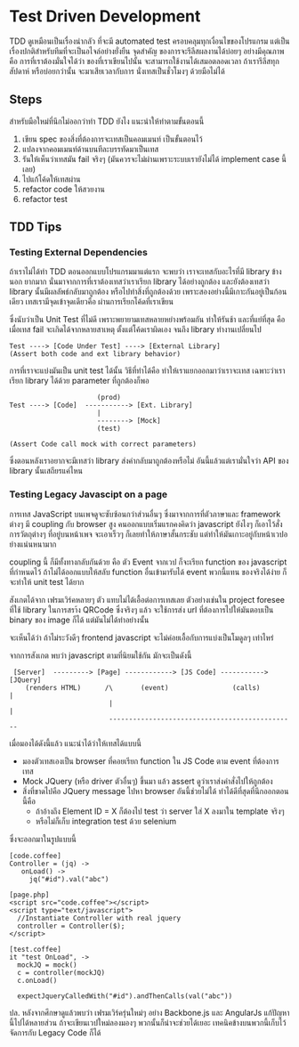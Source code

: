 Test Driven Development
===

TDD ดูเหมือนเป็นเรื่องน่ากลัว ที่จะมี automated test ครอบคลุมทุกเงื่อนไขของโปรแกรม แต่เป็นเรื่องปกติสำหรับทีมที่จะเป็นอไจล์อย่างยั่งยืน จุดสำคัญ
ของการจะรีลีสผลงานได้บ่อยๆ อย่างมีคุณภาพ คือ การที่เราต้องมั่นใจได้ว่า ของที่เราเขียนไปนั้น
จะสามารถใช้งานได้เสมอตลอดเวลา ถ้าเรารีลีสทุกสัปดาห์ หรือบ่อยกว่านั้น จะมาเสียเวลากับการ นั่งเทสเป็นชั่วโมงๆ ด้วยมือไม่ได้

Steps
---
สำหรับมือใหม่ที่นึกไม่ออกว่าทำ TDD ยังไง แนะนำให้ทำตามขั้นตอนนี้

1. เขียน spec ของสิ่งที่ต้องการจะเทสเป็นคอมเมนท์ เป็นขั้นตอนไว้
2. แปลงจากคอมเมนท์ด้านบนทีละบรรทัดมาเป็นเทส
3. รันให้เห็นว่าเทสมัน fail จริงๆ (มันควรจะไม่ผ่านเพราะระบบเรายังไม่ได้ implement case นี้เลย)
4. ไปแก้โค้ดให้เทสผ่าน
5. refactor code ให้สวยงาน
6. refactor test

TDD Tips
---

### Testing External Dependencies 
ถ้าเราไม่ได้ทำ TDD ตอนออกแบบโปรแกรมมาแต่แรก จะพบว่า เราจะเทสกับอะไรที่มี library ข้างนอก ยากมาก นั่นมาจากการที่เราต้องเทสว่าเราเรียก library ได้อย่างถูกต้อง และยังต้องเทสว่า library นั้นมีผลลัพธ์กลับมาถูกต้อง หรือไปทำสิ่งที่ถูกต้องด้วย เพราะสองอย่างนี้มีเกาะกันอยู่เป็นก้อนเดียว 
เทสเรามีจุดเข้าจุดเดียวคือ ผ่านการเรียกโค้ดที่เราเขียน

ซึ่งนับว่าเป็น Unit Test ที่ไม่ดี เพราะพยายามเทสหลายหย่างพร้อมกัน ทำให้รันช้า และที่แย่ที่สุด
คือ เมื่อเทส fail จะเกิดได้จากหลายสาเหตุ ตั้งแต่โค้ดเราผิดเอง จนถึง library ทำงานเปลี่ยนไป

                                      
    Test ----> [Code Under Test] ----> [External Library]
    (Assert both code and ext library behavior)

การที่เราจะแบ่งมันเป็น unit test ได้นั้น วิธีที่ทำได้คือ ทำให้เราแยกออกมาว่าเราจะเทส
เฉพาะว่าเราเรียก library ได้ด้วย parameter ที่ถูกต้องก็พอ

                          (prod)  
    Test ----> [Code]  -----------> [Ext. Library]
                          |
                          --------> [Mock]
                          (test)

    (Assert Code call mock with correct parameters)

ซึ่งตอนหลังเราอยากจะมีเทสว่า library ส่งค่ากลับมาถูกต้องหรือไม่ อันนี้แล้วแต่เรามั่นใจว่า API
ของ library นั้นเสถียรแค่ไหน

### Testing Legacy Javascipt on a page

การเทส JavaScript บนเพจดูจะซับซ้อนกว่าส่วนอื่นๆ ซึ่งมาจากการที่ตัวภาษาและ framework ต่างๆ มี coupling กับ browser สูง คนออกแบบเริ่มแรกคงคิดว่า javascript ยังไงๆ ก็เอาไว้สั่งการวัตถุต่างๆ
ที่อยู่บนหน้าเพจ จะเอาเร็วๆ ก็เลยทำให้ภาษาสั้นกระชับ แต่ทำให้มันเกาะอยู่กับหน้าเวปอย่างแน่นหนามาก

coupling นี้ ก็มีทั้งทางกลับกันด้วย คือ ตัว Event จากเวป ก็จะเรียก function ของ javascript ที่กำหนดไว้ ถ้าไม่ได้ออกแบบให้สลับ function อื่นเข้ามารับได้ event พวกนี้แทน
ของจริงได้ง่าย ก็จะทำให้ unit test ได้ยาก

สังเกตได้จาก เฟรมเวิร์คหลายๆ ตัว แทบไม่ได้เอื้อต่อการเทสเลย ตัวอย่างเช่นใน project foresee ที่ใช้ library ในการสรา้ง QRCode ซึ่งจริงๆ แล้ว จะใช้การส่ง url ที่ต้องการไปให้มันตอบเป็น binary ของ image ก็ได้ แต่มันไม่ได้ทำอย่างนั้น

จะเห็นได้ว่า ถ้าไม่ระวังดีๆ frontend javascript จะไม่ค่อยเอื้อกับการแบ่งเป็นโมดูลๆ เท่าไหร่ 

จากการสังเกต พบว่า javascript ตามที่นิยมใช้กัน มักจะเป็นดังนี้

     [Server]  ---------> [Page] ------------> [JS Code] -----------> [JQuery]
        (renders HTML)      /\       (event)                (calls)        |
                             |                                             |
                             -----------------------------------------------

เมื่อมองได้ดังนี้แล้ว แนะนำได้ว่าให้เทสได้แบบนี้
* มองตัวเทสเองเป็น browser ที่คอยเรียก function ใน JS Code ตาม event ที่ต้องการเทส
* Mock JQuery (หรือ driver ตัวอื่นๆ) ขึ้นมา แล้ว assert ดูว่าเราส่งคำสั่งไปให้ถูกต้อง
* สิ่งที่ขาดไปคือ JQuery message ไปหา browser อันนี้ช่วยไม่ได้ ทำได้ดีที่สุดที่นึกออกตอนนี้คือ
   * ถ้าอ้างถึง Element ID = X ก็ต้องไป test ว่า server ใส่ X ลงมาใน template จริงๆ
   * หรือไม่ก็เก็บ integration test ด้วย selenium

ซึ่งจะออกมาในรูปแบบนี้

    [code.coffee]
    Controller = (jq) ->
       onLoad() -> 
         jq("#id").val("abc")
    
    [page.php]
    <script src="code.coffee"></script> 
    <script type="text/javascript">
      //Instantiate Controller with real jquery
      controller = Controller($);
    </script>
    
    [test.coffee]
    it "test OnLoad", ->
      mockJQ = mock()
      c = controller(mockJQ)
      c.onLoad()

      expectJqueryCalledWith("#id").andThenCalls(val("abc"))

ปล. หลังจากศึกษาดูแล้วพบว่า เฟรมเวิร์ครุ่นใหม่ๆ อย่าง Backbone.js และ AngularJs แก้ปัญหานี้ไปได้หลายส่วน ถ้าจะเขียนเวปใหม่ลองมองๆ พวกนั้นก็น่าจะช่วยได้เยอะ เทคนิคข้างบนพวกนี้เก็บไว้จัดการกับ Legacy Code ก็ได้


